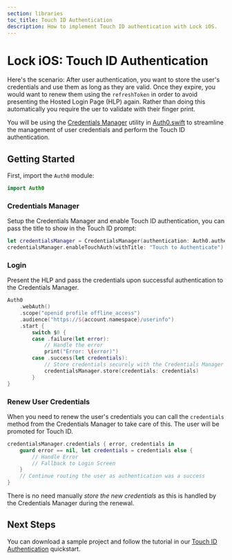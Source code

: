 ```yaml
---
section: libraries
toc_title: Touch ID Authentication
description: How to implement Touch ID authentication with Lock iOS.
---
```

# Lock iOS: Touch ID Authentication

Here's the scenario: After user authentication, you want to store the user's credentials and use them as long as they are valid. Once they expire, you would want to renew them using the `refreshToken` in order to avoid presenting the Hosted Login Page (HLP) again. Rather than doing this automatically you require the uer to validate with their finger print.

You will be using the [Credentials Manager](https://github.com/auth0/Auth0.swift/blob/master/Auth0/CredentialsManager.swift) utility in [Auth0.swift](https://github.com/auth0/Auth0.swift/) to streamline the management of user credentials and perform the Touch ID authentication.

## Getting Started

First, import the `Auth0` module:

```swift
import Auth0
```

### Credentials Manager

Setup the Credentials Manager and enable Touch ID authentication, you can pass the title to show in the Touch ID prompt:

```swift
let credentialsManager = CredentialsManager(authentication: Auth0.authentication())
credentialsManager.enableTouchAuth(withTitle: "Touch to Authenticate")
```

### Login

Present the HLP and pass the credentials upon successful authentication to the Credentials Manager.

```swift
Auth0
    .webAuth()
    .scope("openid profile offline_access")
    .audience("https://${account.namespace}/userinfo")
    .start {
        switch $0 {
        case .failure(let error):
            // Handle the error
            print("Error: \(error)")
        case .success(let credentials):
            // Store credentials securely with the Credentials Manager
            credentialsManager.store(credentials: credentials)
        }
}
```

### Renew User Credentials

When you need to renew the user's credentials you can call the `credentials` method from the Credentials Manager to take care of this. The user will be promoted for Touch ID.

```swift
credentialsManager.credentials { error, credentials in
    guard error == nil, let credentials = credentials else {
        // Handle Error
        // Fallback to Login Screen
    }
    // Continue routing the user as authentication was a success
}
```

There is no need manually *store the new credentials* as this is handled by the Credentials Manager during the renewal.

## Next Steps

You can download a sample project and follow the tutorial in our [Touch ID Authentication](/quickstart/native/ios-swift/08-touch-id-authentication) quickstart. 